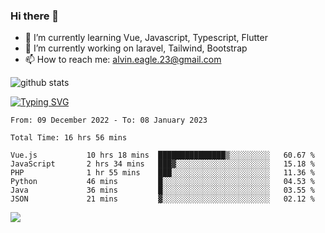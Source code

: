 ### Hi there 👋
- 🌱 I’m currently learning Vue, Javascript, Typescript, Flutter
- 🔭 I’m currently working on laravel, Tailwind, Bootstrap
- 📫 How to reach me: alvin.eagle.23@gmail.com



![github stats](https://github-readme-stats.vercel.app/api?username=alvnfaiz&show_icons=true)


[![Typing SVG](http://readme-typing-svg.herokuapp.com?font=Montserrat&color=%2336BCF7&duration=4000&center=true&lines=Alvin+Faiz;Fullstack+Developer;PHP%2C+Java%2C+Javascript%2C+Python;Laravel%2C+Vue%202%2C+Tailwind%2C+Bootstrap)](https://git.io/typing-svg)

<!--[![Alvnfaiz wakatime stats](https://github-readme-stats.vercel.app/api/wakatime?username=alvnfaiz&layout=compact&theme=dracula)](https://github.com/anuraghazra/github-readme-stats)

<!--START_SECTION:waka-->

```text
From: 09 December 2022 - To: 08 January 2023

Total Time: 16 hrs 56 mins

Vue.js           10 hrs 18 mins  ███████████████▒░░░░░░░░░   60.67 %
JavaScript       2 hrs 34 mins   ███▓░░░░░░░░░░░░░░░░░░░░░   15.18 %
PHP              1 hr 55 mins    ███░░░░░░░░░░░░░░░░░░░░░░   11.36 %
Python           46 mins         █░░░░░░░░░░░░░░░░░░░░░░░░   04.53 %
Java             36 mins         █░░░░░░░░░░░░░░░░░░░░░░░░   03.55 %
JSON             21 mins         ▓░░░░░░░░░░░░░░░░░░░░░░░░   02.12 %
```

<!--END_SECTION:waka-->

  <!-- Change the `github-readme-stats.anuraghazra1.vercel.app` to `github-readme-stats.vercel.app`  -->
  <img align="center" src="https://github-readme-stats.anuraghazra1.vercel.app/api/top-langs/?username=alvnfaiz&layout=compact" />
<!--
**alvnfaiz/alvnfaiz** is a ✨ _special_ ✨ repository because its `README.md` (this file) appears on your GitHub profile.

Here are some ideas to get you started:

- 🔭 I’m currently working on ...
- 🌱 I’m currently learning ...
- 👯 I’m looking to collaborate on ...
- 🤔 I’m looking for help with ...
- 💬 Ask me about ...
- 📫 How to reach me: ...
- 😄 Pronouns: ...
- ⚡ Fun fact: ...
-->

